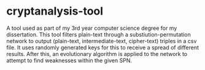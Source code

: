 # cryptanalysis-tool

A tool used as part of my 3rd year computer science degree for my dissertation.
This tool filters plain-text through a substiution-permutation network to output (plain-text, intermediate-text, cipher-text) triples in a csv file. It uses randomly generated keys for this to receive a spread of different results.
After this, an evolutionary algorithm is applied to the network to attempt to find weaknesses within the given SPN.
